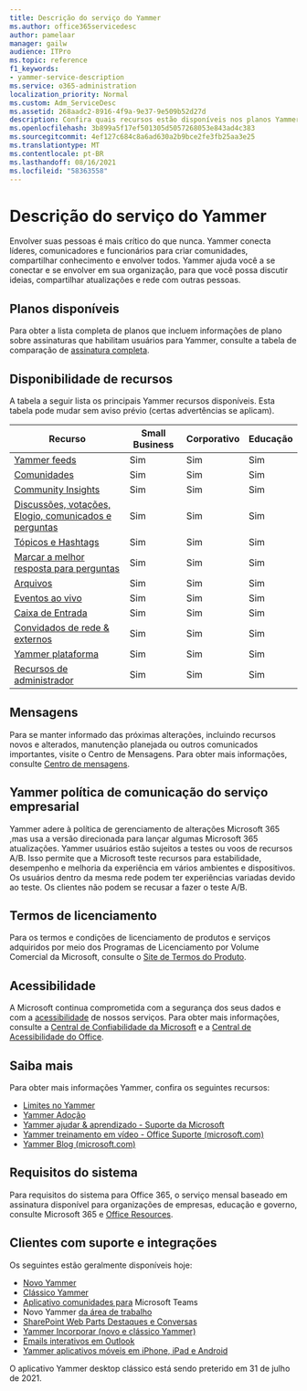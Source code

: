 ```yaml
---
title: Descrição do serviço do Yammer
ms.author: office365servicedesc
author: pamelaar
manager: gailw
audience: ITPro
ms.topic: reference
f1_keywords:
- yammer-service-description
ms.service: o365-administration
localization_priority: Normal
ms.custom: Adm_ServiceDesc
ms.assetid: 268aadc2-8916-4f9a-9e37-9e509b52d27d
description: Confira quais recursos estão disponíveis nos planos Yammer diferentes.
ms.openlocfilehash: 3b899a5f17ef501305d5057268053e843ad4c383
ms.sourcegitcommit: 4ef127c684c8a6ad630a2b9bce2fe3fb25aa3e25
ms.translationtype: MT
ms.contentlocale: pt-BR
ms.lasthandoff: 08/16/2021
ms.locfileid: "58363558"
---
```

# <a name="yammer-service-description"></a>Descrição do serviço do Yammer

Envolver suas pessoas é mais crítico do que nunca. Yammer conecta líderes, comunicadores e funcionários para criar comunidades, compartilhar conhecimento e envolver todos. Yammer ajuda você a se conectar e se envolver em sua organização, para que você possa discutir ideias, compartilhar atualizações e rede com outras pessoas.
  
## <a name="available-plans"></a>Planos disponíveis
  
Para obter a lista completa de planos que incluem informações de plano sobre assinaturas que habilitam usuários para Yammer, consulte a tabela de comparação de [assinatura completa](https://go.microsoft.com/fwlink/?linkid=2139145).
  
## <a name="feature-availability"></a>Disponibilidade de recursos

A tabela a seguir lista os principais Yammer recursos disponíveis. Esta tabela pode mudar sem aviso prévio (certas advertências se aplicam).

| Recurso  | Small Business | Corporativo | Educação |
|---------|---------|---------|---------|
|[Yammer feeds](https://support.microsoft.com/office/what-s-in-the-yammer-home-and-discovery-feeds-faaadbe1-4e57-4f17-89f1-e546509fba47) | Sim     | Sim     | Sim     |
|[Comunidades](https://support.microsoft.com/office/manage-communities-33f252f7-6241-40e1-8f42-ce1b635176fb) | Sim     | Sim     | Sim     |
|[Community Insights](https://support.microsoft.com/office/view-community-insights-in-yammer-48bc648e-b567-49d7-b2b5-5fea23777c46) | Sim     | Sim     | Sim     |
|[Discussões, votações, Elogio, comunicados e perguntas](https://support.microsoft.com/office/create-polls-praise-announcements-and-questions-in-yammer-4b30c7e0-f915-4c69-9582-ccbbd09a516b) | Sim     | Sim     | Sim     |
|[Tópicos e Hashtags](https://support.microsoft.com/office/use-topics-and-hashtags-in-yammer-98c0a0bb-aad0-45d3-88f1-4f6d12bb1772) | Sim     | Sim     | Sim     |
|[Marcar a melhor resposta para perguntas](https://support.microsoft.com/office/use-questions-and-answers-in-a-yammer-community-a4f1b722-d1bf-42be-a592-7288c7c0b895) | Sim     | Sim     | Sim     |
|[Arquivos](https://support.microsoft.com/office/attach-a-file-or-image-to-a-yammer-conversation-8d2d17f7-8f37-4535-961e-518d751be7e8) | Sim     | Sim     | Sim     |
|[Eventos ao vivo](https://support.microsoft.com/office/organize-a-live-event-in-yammer-8853cbd0-d3e2-4888-b8c3-6f3df288dec9) | Sim     | Sim     | Sim     |
|[Caixa de Entrada](https://support.microsoft.com/office/manage-your-yammer-inbox-f1656c47-7043-40f5-970c-3e66ed7a70f1) | Sim     | Sim     | Sim     |
|[Convidados de rede & externos](/yammer/work-with-external-users/collaborate-guests-external-yammer-community) | Sim     | Sim     | Sim     |
|[Yammer plataforma](https://developer.microsoft.com/yammer) | Sim     | Sim     | Sim     |
|[Recursos de administrador](/yammer/) | Sim     | Sim     | Sim     |

## <a name="messaging"></a>Mensagens

Para se manter informado das próximas alterações, incluindo recursos novos e alterados, manutenção planejada ou outros comunicados importantes, visite o Centro de Mensagens. Para obter mais informações, consulte [Centro de mensagens](/microsoft-365/admin/manage/message-center).

## <a name="yammer-enterprise-service-communications-policy"></a>Yammer política de comunicação do serviço empresarial

Yammer adere à política de gerenciamento de alterações Microsoft 365 [,](https://aka.ms/ManageChange)mas usa a versão direcionada para lançar algumas Microsoft 365 atualizações. Yammer usuários estão sujeitos a testes ou voos de recursos A/B. Isso permite que a Microsoft teste recursos para estabilidade, desempenho e melhoria da experiência em vários ambientes e dispositivos. Os usuários dentro da mesma rede podem ter experiências variadas devido ao teste. Os clientes não podem se recusar a fazer o teste A/B.

## <a name="licensing-terms"></a>Termos de licenciamento

Para os termos e condições de licenciamento de produtos e serviços adquiridos por meio dos Programas de Licenciamento por Volume Comercial da Microsoft, consulte o [Site de Termos do Produto](https://www.microsoft.com/licensing/terms/).

## <a name="accessibility"></a>Acessibilidade

A Microsoft continua comprometida com a segurança dos seus dados e com a [acessibilidade](https://www.microsoft.com/trust-center/compliance/accessibility) de nossos serviços. Para obter mais informações, consulte a [Central de Confiabilidade da Microsoft](https://www.microsoft.com/trust-center) e a [Central de Acessibilidade do Office](https://support.office.com/article/ecab0fcf-d143-4fe8-a2ff-6cd596bddc6d).

## <a name="learn-more"></a>Saiba mais

Para obter mais informações Yammer, confira os seguintes recursos:

- [Limites no Yammer](/office365/servicedescriptions/yammer-service-description/yammer-limits)
- [Yammer Adoção](https://adoption.microsoft.com/yammer/)
- [Yammer ajudar & aprendizado - Suporte da Microsoft](https://support.microsoft.com/yammer)
- [Yammer treinamento em vídeo - Office Suporte (microsoft.com)](https://support.microsoft.com/office/yammer-video-training-2c0ce4c6-0a99-466f-bf1b-cbe7ffa9779a)
- [Yammer Blog (microsoft.com)](https://techcommunity.microsoft.com/t5/yammer-blog/bg-p/YammerBlog)

## <a name="system-requirements"></a>Requisitos do sistema

Para requisitos do sistema para Office 365, o serviço mensal baseado em assinatura disponível para organizações de empresas, educação e governo, consulte Microsoft 365 e [Office Resources](https://products.office.com/office-system-requirements/#Office365forBEG).

## <a name="supported-clients-and-integrations"></a>Clientes com suporte e integrações

Os seguintes estão geralmente disponíveis hoje:

- [Novo Yammer](https://support.microsoft.com/office/welcome-to-new-yammer-8c749c30-2d17-4153-a3cc-37a70f254681)
- [Clássico Yammer](https://support.microsoft.com/office/welcome-to-classic-yammer-02ac514e-cf1d-4060-9cde-6038ca812ede)
- [Aplicativo comunidades para](https://support.microsoft.com/office/use-the-yammer-communities-app-for-microsoft-teams-930c86f1-e1e2-4e45-a66a-ce8faca71a21) Microsoft Teams
- Novo Yammer [da área de trabalho](https://support.microsoft.com/office/install-the-new-yammer-desktop-app-66ccb412-ca1d-4e43-872c-9705abf11b1b)
- [SharePoint Web Parts Destaques e Conversas](https://support.microsoft.com/office/use-a-yammer-web-part-in-sharepoint-online-a53cfa0c-3d09-42c8-a286-1038a81c59da)
- [Yammer Incorporar (novo e clássico Yammer)](https://developer.yammer.com/docs/new-embed-feed)
- [Emails interativos em Outlook](https://support.microsoft.com/office/work-with-yammer-from-outlook-fd695485-225b-410f-b24a-17f971b46b25)
- [Yammer aplicativos móveis em iPhone, iPad e Android](https://support.microsoft.com/office/set-up-new-yammer-on-your-mobile-phone-e52e65ad-14fa-4db9-b8f7-80fe3f6e25a7)

O aplicativo Yammer desktop clássico está sendo preterido em 31 de julho de 2021.
